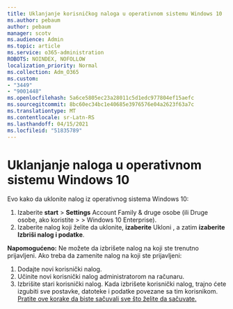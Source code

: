 ```yaml
---
title: Uklanjanje korisničkog naloga u operativnom sistemu Windows 10
ms.author: pebaum
author: pebaum
manager: scotv
ms.audience: Admin
ms.topic: article
ms.service: o365-administration
ROBOTS: NOINDEX, NOFOLLOW
localization_priority: Normal
ms.collection: Adm_O365
ms.custom:
- "3449"
- "9001448"
ms.openlocfilehash: 5a6ce5805ec23a28011c5d1edc977804ef15aefc
ms.sourcegitcommit: 8bc60ec34bc1e40685e3976576e04a2623f63a7c
ms.translationtype: MT
ms.contentlocale: sr-Latn-RS
ms.lasthandoff: 04/15/2021
ms.locfileid: "51835789"
---
```

# <a name="remove-an-account-in-windows-10"></a>Uklanjanje naloga u operativnom sistemu Windows 10

Evo kako da uklonite nalog iz operativnog sistema Windows 10:

1. Izaberite **start**  >  **Settings** Account Family & druge osobe (ili Druge osobe, ako koristite  >    >   Windows 10 Enterprise). 
2. Izaberite nalog koji želite da uklonite, **izaberite** Ukloni , a zatim **izaberite Izbriši nalog i podatke**.
 
**Napomogućeno:** Ne možete da izbrišete nalog na koji ste trenutno prijavljeni.  Ako treba da zamenite nalog na koji ste prijavljeni:

1. Dodajte novi korisnički nalog.
2. Učinite novi korisnički nalog administratorom na računaru.
3. Izbrišite stari korisnički nalog. Kada izbrišete korisnički nalog, trajno ćete izgubiti sve postavke, datoteke i podatke povezane sa tim korisnikom. [Pratite ove korake da biste sačuvali sve što želite da sačuvate.](https://support.microsoft.com/help/4027408/windows-10-backup-and-restore)